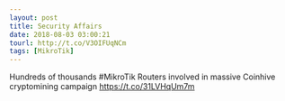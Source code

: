 ```yaml
---
layout: post
title: Security Affairs
date: 2018-08-03 03:00:21
tourl: http://t.co/V3OIFUqNCm
tags: [MikroTik]
---
```

Hundreds of thousands #MikroTik Routers involved in massive Coinhive cryptomining campaign  https://t.co/31LVHqUm7m